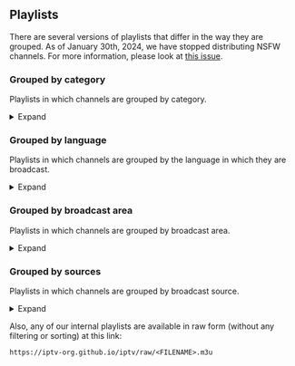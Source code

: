 ## Playlists

There are several versions of playlists that differ in the way they are grouped. As of January 30th, 2024, we have stopped distributing NSFW channels. For more information, please look at [this issue](https://github.com/iptv-org/iptv/issues/15723).

### Grouped by category

Playlists in which channels are grouped by category.

<details>
<summary>Expand</summary>
<br>

```
https://iptv-org.github.io/iptv/index.category.m3u
```

Same thing, but split up into separate files:

<!-- prettier-ignore -->
#include "./.readme/_categories.md"

</details>

### Grouped by language

Playlists in which channels are grouped by the language in which they are broadcast.

<details>
<summary>Expand</summary>
<br>

```
https://iptv-org.github.io/iptv/index.language.m3u
```

Same thing, but split up into separate files:

<!-- prettier-ignore -->
#include "./.readme/_languages.md"

</details>

### Grouped by broadcast area

Playlists in which channels are grouped by broadcast area.

<details>
<summary>Expand</summary>

#### Countries

```
https://iptv-org.github.io/iptv/index.countries.m3u
```

Same thing, but split up into separate files:

<!-- prettier-ignore -->
#include "./.readme/_countries.md"

#### Regions

```
https://iptv-org.github.io/iptv/index.regions.m3u
```

Same thing, but split up into separate files:

<!-- prettier-ignore -->
#include "./.readme/_regions.md"

</details>

### Grouped by sources

Playlists in which channels are grouped by broadcast source.

<details>
<summary>Expand</summary>
<br>

To use the playlist, simply replace `<FILENAME>` in the link below with the name of one of the files in the [streams](streams) folder.

```
https://iptv-org.github.io/iptv/sources/<FILENAME>.m3u
```

</details>

Also, any of our internal playlists are available in raw form (without any filtering or sorting) at this link:

```
https://iptv-org.github.io/iptv/raw/<FILENAME>.m3u
```
